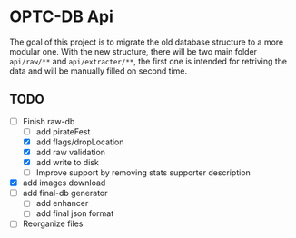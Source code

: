 # OPTC-DB Api

The goal of this project is to migrate the old database structure to a more modular one.
With the new structure, there will be two main folder `api/raw/**` and `api/extracter/**`, the first one is intended for retriving the data and will be manually filled on second time.

## TODO

- [ ] Finish raw-db
  - [ ] add pirateFest
  - [x] add flags/dropLocation
  - [x] add raw validation
  - [x] add write to disk
  - [ ] Improve support by removing stats supporter description
- [x] add images download
- [ ] add final-db generator
  - [ ] add enhancer
  - [ ] add final json format
- [ ] Reorganize files
